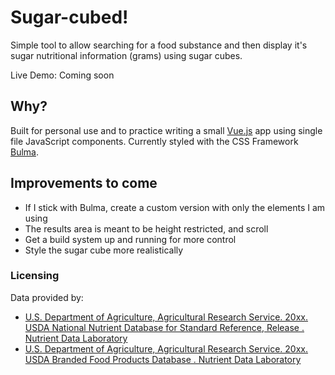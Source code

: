 Sugar-cubed!
============

Simple tool to allow searching for a food substance and then display it's sugar
nutritional information (grams) using sugar cubes.

Live Demo: Coming soon

Why?
----

Built for personal use and to practice writing a small [Vue.js](https://vuejs.org/) app using single file JavaScript components.
Currently styled with the CSS Framework [Bulma](https://bulma.io/).

Improvements to come
--------------------

- If I stick with Bulma, create a custom version with only the elements I am using
- The results area is meant to be height restricted, and scroll
- Get a build system up and running for more control
- Style the sugar cube more realistically

### Licensing

Data provided by:

- [U.S. Department of Agriculture, Agricultural Research Service. 20xx. USDA National Nutrient Database for Standard Reference, Release . Nutrient Data Laboratory](http://www.ars.usda.gov/nutrientdata)
- [U.S. Department of Agriculture, Agricultural Research Service. 20xx. USDA Branded Food Products Database . Nutrient Data Laboratory](http://ndb.nal.usda.gov)

